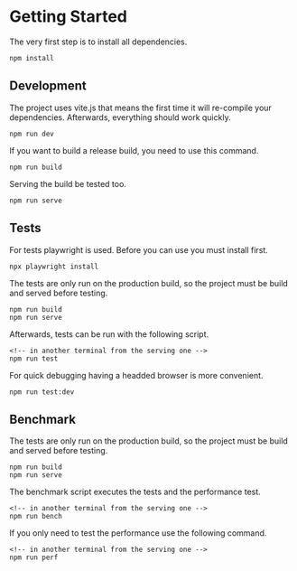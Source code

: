 # Getting Started

The very first step is to install all dependencies.

```
npm install
```

## Development

The project uses vite.js that means the first time it will re-compile your dependencies. Afterwards, everything should work quickly.

```
npm run dev
```

If you want to build a release build, you need to use this command.

```
npm run build
```

Serving the build be tested too.

```
npm run serve
```

## Tests

For tests playwright is used. Before you can use you must install first.

```
npx playwright install
```

The tests are only run on the production build, so the project must be build and served before testing.

```
npm run build
npm run serve
```

Afterwards, tests can be run with the following script.

```
<!-- in another terminal from the serving one -->
npm run test
```

For quick debugging having a headded browser is more convenient.

```
npm run test:dev
```

## Benchmark

The tests are only run on the production build, so the project must be build and served before testing.

```
npm run build
npm run serve
```

The benchmark script executes the tests and the performance test.

```
<!-- in another terminal from the serving one -->
npm run bench
```

If you only need to test the performance use the following command.

```
<!-- in another terminal from the serving one -->
npm run perf
```
